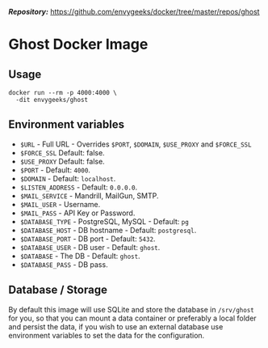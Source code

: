 ***Repository:*** https://github.com/envygeeks/docker/tree/master/repos/ghost

# Ghost Docker Image
## Usage

```
docker run --rm -p 4000:4000 \
  -dit envygeeks/ghost
```

## Environment variables

* `$URL` - Full URL - Overrides `$PORT`, `$DOMAIN`, `$USE_PROXY` and `$FORCE_SSL`
* `$FORCE_SSL` Default: false.
* `$USE_PROXY` Default: false.
* `$PORT` - Default: `4000`.
* `$DOMAIN` - Default: `localhost`.
* `$LISTEN_ADDRESS` - Default: `0.0.0.0`.
* `$MAIL_SERVICE` - Mandrill, MailGun, SMTP.
* `$MAIL_USER` - Username.
* `$MAIL_PASS` - API Key or Password.
* `$DATABASE_TYPE` - PostgreSQL, MySQL - Default: `pg`
* `$DATABASE_HOST` - DB hostname - Default: `postgresql`.
* `$DATABASE_PORT` - DB port - Default: `5432`.
* `$DATABASE_USER` - DB user - Default: `ghost`.
* `$DATABASE` - The DB - Default: `ghost`.
* `$DATABASE_PASS` - DB pass.

## Database / Storage

By default this image will use SQLite and store the database in `/srv/ghost` for you, so that you can mount a data container or preferably a local folder and persist the data, if you wish to use an external database use environment variables to set the data for the configuration.
